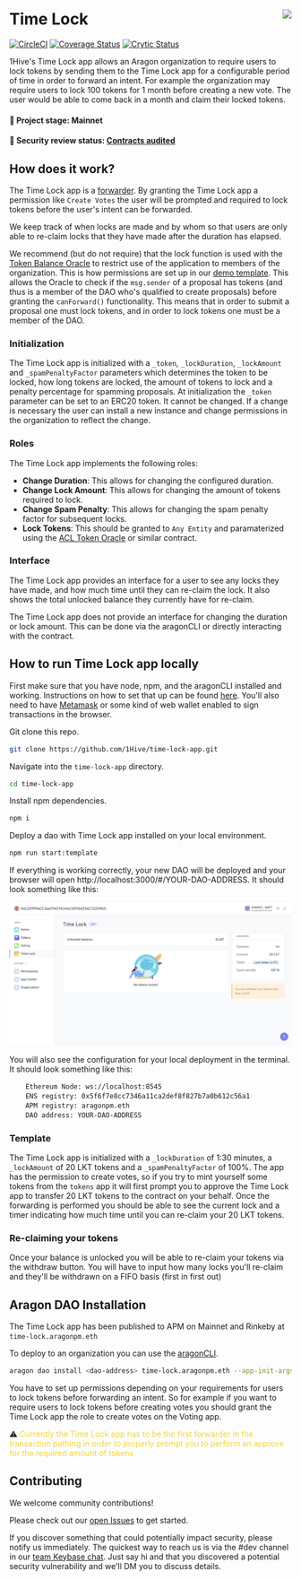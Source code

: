 # Time Lock <img align="right" src="https://github.com/1Hive/website/blob/master/website/static/img/bee.png" height="80px" />

[![CircleCI](https://circleci.com/gh/1Hive/time-lock-app.svg?style=svg)](https://circleci.com/gh/1Hive/time-lock-app)
[![Coverage Status](https://coveralls.io/repos/github/1Hive/lock-app/badge.svg?branch=master&service=github)](https://coveralls.io/github/1Hive/lock-app?branch=master&service=github)
[![Crytic Status](https://crytic.io/api/repositories/bRQyzLe1Qm2ckDlBsGQKLQ/badge.svg?token=4d485d8b-e6c1-4a3b-9f8e-cb3133ee3c4f)](https://crytic.io/1Hive/lock-app)

1Hive's Time Lock app allows an Aragon organization to require users to lock tokens by sending them to the Time Lock app for a configurable period of time in order to forward an intent. For example the organization may require users to lock 100 tokens for 1 month before creating a new vote. The user would be able to come back in a month and claim their locked tokens.

#### 🐲 Project stage: Mainnet

#### 🚨 Security review status: [Contracts audited](https://diligence.consensys.net/audits/2019/12/dandelion-organizations/)

## How does it work?

The Time Lock app is a [forwarder](https://hack.aragon.org/docs/forwarding-intro). By granting the Time Lock app a permission like `Create Votes` the user will be prompted and required to lock tokens before the user's intent can be forwarded.

We keep track of when locks are made and by whom so that users are only able to re-claim locks that they have made after the duration has elapsed.

We recommend (but do not require) that the lock function is used with the [Token Balance Oracle](https://github.com/1Hive/token-oracle) to restrict use of the application to members of the organization. This is how permissions are set up in our [demo template](https://github.com/1Hive/time-lock-app/blob/master/contracts/examples/Template.sol#L122). This allows the Oracle to check if the `msg.sender` of a proposal has tokens (and thus is a member of the DAO who's qualified to create proposals) before granting the `canForward()` functionality. This means that in order to submit a proposal one must lock tokens, and in order to lock tokens one must be a member of the DAO.

### Initialization

The Time Lock app is initialized with a `_token`, `_lockDuration`, `_lockAmount` and `_spamPenaltyFactor` parameters which determines the token to be locked, how long tokens are locked, the amount of tokens to lock and a penalty percentage for spamming proposals.
At initialization the `_token` parameter can be set to an ERC20 token. It cannot be changed. If a change is necessary the user can install a new instance and change permissions in the organization to reflect the change.

### Roles

The Time Lock app implements the following roles:

- **Change Duration**: This allows for changing the configured duration.
- **Change Lock Amount**: This allows for changing the amount of tokens required to lock.
- **Change Spam Penalty**: This allows for changing the spam penalty factor for subsequent locks.
- **Lock Tokens**: This should be granted to `Any Entity` and paramaterized using the [ACL Token Oracle](https://github.com/1Hive/token-oracle) or similar contract.

### Interface

The Time Lock app provides an interface for a user to see any locks they have made, and how much time until they can re-claim the lock. It also shows the total unlocked balance they currently have for re-claim.

The Time Lock app does not provide an interface for changing the duration or lock amount. This can be done via the aragonCLI or directly interacting with the contract.

## How to run Time Lock app locally

First make sure that you have node, npm, and the aragonCLI installed and working. Instructions on how to set that up can be found [here](https://hack.aragon.org/docs/cli-intro.html). You'll also need to have [Metamask](https://metamask.io) or some kind of web wallet enabled to sign transactions in the browser.

Git clone this repo.

```sh
git clone https://github.com/1Hive/time-lock-app.git
```

Navigate into the `time-lock-app` directory.

```sh
cd time-lock-app
```

Install npm dependencies.

```sh
npm i
```

Deploy a dao with Time Lock app installed on your local environment.

```sh
npm run start:template
```

If everything is working correctly, your new DAO will be deployed and your browser will open http://localhost:3000/#/YOUR-DAO-ADDRESS. It should look something like this:

![Newly deploy DAO with lock app](./docs/resources/screenshot.png)

You will also see the configuration for your local deployment in the terminal. It should look something like this:

```sh
    Ethereum Node: ws://localhost:8545
    ENS registry: 0x5f6f7e8cc7346a11ca2def8f827b7a0b612c56a1
    APM registry: aragonpm.eth
    DAO address: YOUR-DAO-ADDRESS
```

### Template

The Time Lock app is initialized with a `_lockDuration` of 1:30 minutes, a `_lockAmount` of 20 LKT tokens and a `_spamPenaltyFactor` of 100%.
The app has the permission to create votes, so if you try to mint yourself some tokens from the `tokens` app it will first prompt you to approve the Time Lock app to transfer 20 LKT tokens to the contract on your behalf.
Once the forwarding is performed you should be able to see the current lock and a timer indicating how much time until you can re-claim your 20 LKT tokens.

### Re-claiming your tokens

Once your balance is unlocked you will be able to re-claim your tokens via the withdraw button.
You will have to input how many locks you'll re-claim and they'll be withdrawn on a FIFO basis (first in first out)

## Aragon DAO Installation

The Time Lock app has been published to APM on Mainnet and Rinkeby at `time-lock.aragonpm.eth`

To deploy to an organization you can use the [aragonCLI](https://hack.aragon.org/docs/cli-intro.html).

```sh
aragon dao install <dao-address> time-lock.aragonpm.eth --app-init-args <token-address> <lock-duration> <lock-amount>
```

You have to set up permissions depending on your requirements for users to lock tokens before forwarding an intent. So for example if you want to require users to lock tokens before creating votes you should grant the Time Lock app the role to create votes on the Voting app.

:warning: <span style="color:#f3d539">Currently the Time Lock app has to be the first forwarder in the transaction pathing in order to properly prompt you to perform an approve for the required amount of tokens</span>

## Contributing

We welcome community contributions!

Please check out our [open Issues](https://github.com/1Hive/time-lock-app/issues) to get started.

If you discover something that could potentially impact security, please notify us immediately. The quickest way to reach us is via the #dev channel in our [team Keybase chat](https://keybase.io/team/1hive). Just say hi and that you discovered a potential security vulnerability and we'll DM you to discuss details.
